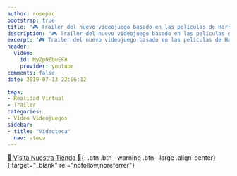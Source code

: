 ```yaml
---
author: rosepac
bootstrap: true
title: "🎮 Trailer del nuevo videojuego basado en las películas de Harry Potter y similar al adictivo y famoso Pokemon Go"
description: "🎮 Trailer del nuevo videojuego basado en las películas de Harry Potter y similar al adictivo y famoso Pokemon Go"
excerpt: "🎮 Trailer del nuevo videojuego basado en las películas de Harry Potter y similar al adictivo y famoso Pokemon Go"
header:
  video:
    id: MyZpNZbuEF8
    provider: youtube
comments: false
date: 2019-07-13 22:06:12

tags:
- Realidad Virtual
- Trailer
categories:
- Vídeo Videojuegos
sidebar:
- title: "Videoteca"
  nav: vteca
---
```


[🎁 Visita Nuestra Tienda 🎁](https://www.amazon.es/shop/cibercursos){: .btn .btn--warning .btn--large .align-center}{:target="_blank" rel="nofollow,noreferrer"}